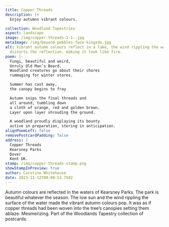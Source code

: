 ```yaml
---
title: Copper Threads
description: |+
  Enjoy autumns vibrant colours.

collection: Woodland Tapestries
aspect: landscape
image: /img/copper-threads-1-1-.jpg
metaImage: /img/beyond-pebbles-face-kingsdo.jpg
alt: Vibrant autumn colours reflect in a lake, the wind rippling the water
  distorts the reflection, making it look like fire.
poem: |-
  Fungi, beautiful and weird, 
  Unruly Old Man’s Beard.
  Woodland creatures go about their chores 
  rummaging for winter stores.

  Summer has cast away, 
  the canopy begins to fray 

  Autumn snips the final threads and
  all around, tumbling down 
  a cloth of orange, red and golden brown.
  Layer upon layer shrouding the ground.

  A woodland proudly displaying its bounty
  active in preparation, storing in anticipation.
alignPoemLeft: false
removePostcardPadding: false
address: |
  Copper Threads
  Kearsney Parks
  Dover
  Kent UK.
stamp: /img/copper-threads-stamp.png
showStampInPreview: true
author: Caroline Whitehouse
date: 2023-11-12T08:00:53.758Z
---
```

Autumn colours are reflected in the waters of Kearsney Parks. The park is beautiful whatever the season.
The low sun and the wind rippling the surface of the water made the vibrant autumn colours pop. It was as if copper threads had been woven into the tree’s canopies setting them ablaze. Mesmerizing.
Part of the Woodlands Tapestry collection of postcards.